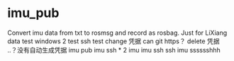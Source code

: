 # imu_pub
Convert imu data from txt to rosmsg and record as rosbag.
Just for LiXiang data
test windows 2
test ssh
test change 凭据 can git https？
delete 凭据
..？没有自动生成凭据
imu pub 
imu ssh * 2
imu
imu ssh ssh
imu sssssshhh